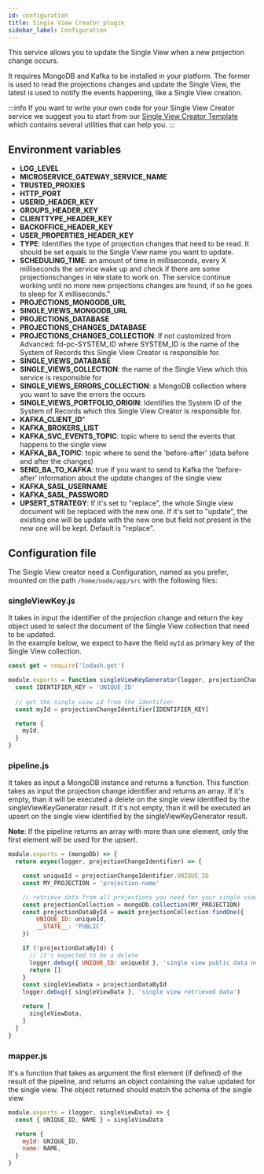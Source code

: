 ```yaml
---
id: configuration
title: Single View Creator plugin
sidebar_label: Configuration
---
```

This service allows you to update the Single View when a new projection change occurs.

It requires MongoDB and Kafka to be installed in your platform. The former is used to read the projections changes and update the Single View, the latest is used to notify the events happening, like a Single View creation.  

:::info
If you want to write your own code for your Single View Creator service we suggest you to start from our [Single View Creator Template](../../fast_data/configure_single_view_creator) which contains several utilities that can help you.
:::

## Environment variables

  * **LOG_LEVEL**
  * **MICROSERVICE_GATEWAY_SERVICE_NAME**
  * **TRUSTED_PROXIES**
  * **HTTP_PORT**
  * **USERID_HEADER_KEY**
  * **GROUPS_HEADER_KEY**
  * **CLIENTTYPE_HEADER_KEY**
  * **BACKOFFICE_HEADER_KEY**
  * **USER_PROPERTIES_HEADER_KEY**
  * **TYPE**: Identifies the type of projection changes that need to be read. It should be set equals to the Single View name you want to update.
  * **SCHEDULING_TIME**: an amount of time in milliseconds, every X milliseconds the service wake up and check if there are some projectionschanges in `NEW` state to work on. The service continue working until no more new projections changes are found, if so he goes to sleep for X milliseconds."
  * **PROJECTIONS_MONGODB_URL**
  * **SINGLE_VIEWS_MONGODB_URL**
  * **PROJECTIONS_DATABASE**
  * **PROJECTIONS_CHANGES_DATABASE**
  * **PROJECTIONS_CHANGES_COLLECTION**: If not customized from Advanced: fd-pc-SYSTEM_ID where SYSTEM_ID is the name of the System of Records this Single View Creator is responsible for.
  * **SINGLE_VIEWS_DATABASE**
  * **SINGLE_VIEWS_COLLECTION**: the name of the Single View which this service is responsible for
  * **SINGLE_VIEWS_ERRORS_COLLECTION**: a MongoDB collection where you want to save the errors the occurs
  * **SINGLE_VIEWS_PORTFOLIO_ORIGIN**: Identifies the System ID of the System of Records which this Single View Creator is responsible for.
  * **KAFKA_CLIENT_ID**"
  * **KAFKA_BROKERS_LIST**
  * **KAFKA_SVC_EVENTS_TOPIC**: topic where to send the events that happens to the single view
  * **KAFKA_BA_TOPIC**: topic where to send the 'before-after' (data before and after the changes)
  * **SEND_BA_TO_KAFKA**: true if you want to send to Kafka the 'before-after' information about the update changes of the single view
  * **KAFKA_SASL_USERNAME**
  * **KAFKA_SASL_PASSWORD**
  * **UPSERT_STRATEGY**: If it's set to "replace", the whole Single view document will be replaced with the new one. If it's set to "update", the existing one will be update with the new one but field not present in the new one will be kept. Default is "replace".

## Configuration file

The Single View creator need a Configuration, named as you prefer, mounted on the path `/home/node/app/src` with the following files:

### singleViewKey.js

It takes in input the identifier of the projection change and return the key object used to select the document of the Single View collection that need to be updated.  
In the example below, we expect to have the field `myId` as primary key of the Single View collection.  

```javascript
const get = require('lodash.get')

module.exports = function singleViewKeyGenerator(logger, projectionChangeIdentifier) {
  const IDENTIFIER_KEY = 'UNIQUE_ID'
  
  // get the single view id from the identifier
  const myId = projectionChangeIdentifier[IDENTIFIER_KEY]

  return {
    myId,
  }
}
```

### pipeline.js

It takes as input a MongoDB instance and returns a function. This function takes as input the projection change identifier and returns an array.
If it's empty, than it will be executed a delete on the single view identified by the singleViewKeyGenerator result.
If it's not empty, than it will be executed an upsert on the single view identified by the singleViewKeyGenerator result.

**Note**: If the pipeline returns an array with more than one element, only the first element will be used for the upsert.

```javascript
module.exports = (mongoDb) => {
  return async(logger, projectionChangeIdentifier) => {

    const uniqueId = projectionChangeIdentifier.UNIQUE_ID
    const MY_PROJECTION = 'projection-name'

    // retrieve data from all projections you need for your single view
    const projectionCollection = mongoDb.collection(MY_PROJECTION)
    const projectionDataById = await projectionCollection.findOne({
        UNIQUE_ID: uniqueId,
        __STATE__: 'PUBLIC'
    })

    if (!projectionDataById) {
      // it's expected to be a delete
      logger.debug({ UNIQUE_ID: uniqueId }, 'single view public data not found')
      return []
    }
    const singleViewData = projectionDataById
    logger.debug({ singleViewData }, 'single view retrieved data')

    return [
      singleViewData,
    ]
  }
}
```

### mapper.js

It's a function that takes as argument the first element (if defined) of the result of the pipeline, and returns an object containing the value updated for the single view. The object returned should match the schema of the single view.

```javascript
module.exports = (logger, singleViewData) => {
  const { UNIQUE_ID, NAME } = singleViewData

  return {
    myId: UNIQUE_ID,
    name: NAME,
  }
}
```
